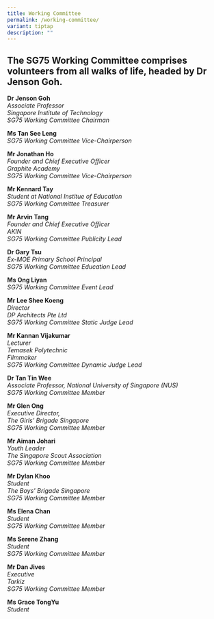 ```yaml
---
title: Working Committee
permalink: /working-committee/
variant: tiptap
description: ""
---
```

<h2><strong>The SG75 Working Committee comprises volunteers from all walks of life, headed by Dr Jenson Goh. </strong><br></h2>
<p><strong>Dr Jenson Goh</strong>
<br><em>Associate Professor<br>Singapore Institute of Technology</em>
<br><em>SG75 Working Committee Chairman</em>
</p>
<p><strong>Ms Tan See Leng</strong>
<br><em>SG75 Working Committee Vice-Chairperson</em>
</p>
<p><strong>Mr Jonathan Ho</strong>
<br><em>Founder and Chief Executive Officer</em>
<br><em>Graphite Academy</em>
<br><em>SG75 Working Committee Vice-Chairperson</em>
</p>
<p><strong>Mr Kennard Tay</strong>
<br><em>Student at National Institue of Education</em>
<br><em>SG75 Working Committee Treasurer</em>
</p>
<p><strong>Mr Arvin Tang</strong>
<br><em>Founder and Chief Executive Officer</em>
<br><em>AKIN</em>
<br><em>SG75 Working Committee Publicity Lead</em>
</p>
<p><strong>Dr Gary Tsu</strong>
<br><em>Ex-MOE Primary School Principal</em>
<br><em>SG75 Working Committee Education Lead</em>
</p>
<p><strong>Ms Ong Liyan</strong>
<br><em>SG75 Working Committee Event Lead</em>
</p>
<p><strong>Mr Lee Shee Koeng</strong>
<br><em>Director<br>DP Architects Pte Ltd</em>
<br><em>SG75 Working Committee Static Judge Lead</em>
</p>
<p><strong>Mr Kannan Vijakumar</strong>
<br><em>Lecturer</em>
<br><em>Temasek Polytechnic</em>
<br><em>Filmmaker</em>
<br><em>SG75 Working Committee Dynamic Judge Lead</em>
</p>
<p><strong>Dr Tan Tin Wee</strong><em><br>Associate Professor,&nbsp;National University of Singapore (NUS)</em>
<br><em>SG75 Working Committee Member</em>
</p>
<p><strong>Mr Glen Ong</strong>
<br><em>Executive Director,&nbsp;<br>The Girls' Brigade Singapore</em>
<br><em>SG75 Working Committee Member</em>
</p>
<p><strong>Mr Aiman Johari</strong>
<br><em>Youth Leader</em>
<br><em>The Singapore Scout Association</em>
<br><em>SG75 Working Committee Member</em>
</p>
<p><strong>Mr Dylan Khoo<br></strong><em>Student <br>The Boys' Brigade Singapore</em>
<br><em>SG75 Working Committee Member</em>
</p>
<p><strong>Ms Elena Chan</strong>
<br><em>Student </em>
<br><em>SG75 Working Committee Member</em>
</p>
<p><strong>Ms Serene Zhang</strong>
<br><em>Student </em>
<br><em>SG75 Working Committee Member</em>
</p>
<p><strong>Mr Dan Jives</strong>
<br><em>Executive</em>
<br><em>Tarkiz</em>
<br><em>SG75 Working Committee Member</em>
</p>
<p></p>
<p><strong>Ms Grace TongYu<br></strong><em>Student</em>
</p>
<p></p>